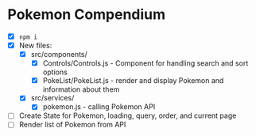 # Pokemon Compendium

- [x] `npm i`
- [x] New files:
  - [x] src/components/
    - [x] Controls/Controls.js - Component for handling search and sort options
    - [x] PokeList/PokeList.js - render and display Pokemon and information about them
  - [x] src/services/
    - [x] pokemon.js - calling Pokemon API
- [ ] Create State for Pokemon, loading, query, order, and current page
- [ ] Render list of Pokemon from API
